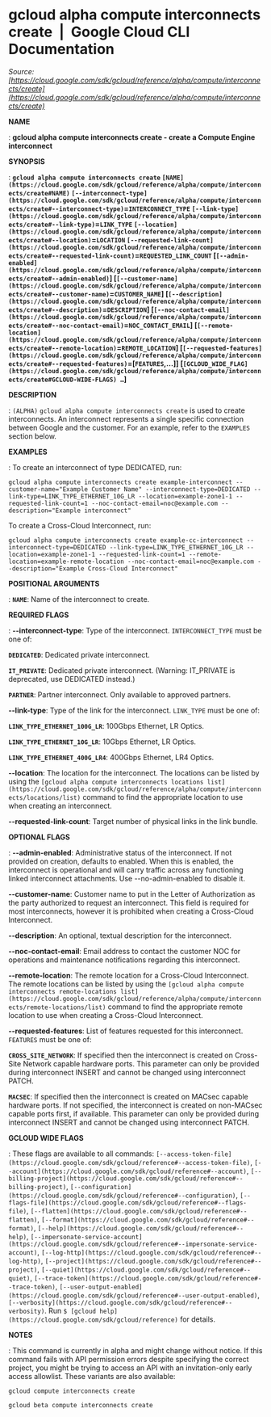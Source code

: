 # gcloud alpha compute interconnects create  |  Google Cloud CLI Documentation

*Source: [https://cloud.google.com/sdk/gcloud/reference/alpha/compute/interconnects/create](https://cloud.google.com/sdk/gcloud/reference/alpha/compute/interconnects/create)*

**NAME**

: **gcloud alpha compute interconnects create - create a Compute Engine interconnect**

**SYNOPSIS**

: **`gcloud alpha compute interconnects create` `[NAME](https://cloud.google.com/sdk/gcloud/reference/alpha/compute/interconnects/create#NAME)` `[--interconnect-type](https://cloud.google.com/sdk/gcloud/reference/alpha/compute/interconnects/create#--interconnect-type)`=`INTERCONNECT_TYPE` `[--link-type](https://cloud.google.com/sdk/gcloud/reference/alpha/compute/interconnects/create#--link-type)`=`LINK_TYPE` `[--location](https://cloud.google.com/sdk/gcloud/reference/alpha/compute/interconnects/create#--location)`=`LOCATION` `[--requested-link-count](https://cloud.google.com/sdk/gcloud/reference/alpha/compute/interconnects/create#--requested-link-count)`=`REQUESTED_LINK_COUNT` [`[--admin-enabled](https://cloud.google.com/sdk/gcloud/reference/alpha/compute/interconnects/create#--admin-enabled)`] [`[--customer-name](https://cloud.google.com/sdk/gcloud/reference/alpha/compute/interconnects/create#--customer-name)`=`CUSTOMER_NAME`] [`[--description](https://cloud.google.com/sdk/gcloud/reference/alpha/compute/interconnects/create#--description)`=`DESCRIPTION`] [`[--noc-contact-email](https://cloud.google.com/sdk/gcloud/reference/alpha/compute/interconnects/create#--noc-contact-email)`=`NOC_CONTACT_EMAIL`] [`[--remote-location](https://cloud.google.com/sdk/gcloud/reference/alpha/compute/interconnects/create#--remote-location)`=`REMOTE_LOCATION`] [`[--requested-features](https://cloud.google.com/sdk/gcloud/reference/alpha/compute/interconnects/create#--requested-features)`=[`FEATURES`,…]] [`[GCLOUD_WIDE_FLAG](https://cloud.google.com/sdk/gcloud/reference/alpha/compute/interconnects/create#GCLOUD-WIDE-FLAGS) …`]**

**DESCRIPTION**

: `(ALPHA)` `gcloud alpha compute interconnects create` is
used to create interconnects. An interconnect represents a single specific
connection between Google and the customer.
For an example, refer to the `EXAMPLES` section below.

**EXAMPLES**

: To create an interconnect of type DEDICATED, run:

```
gcloud alpha compute interconnects create example-interconnect --customer-name="Example Customer Name" --interconnect-type=DEDICATED --link-type=LINK_TYPE_ETHERNET_10G_LR --location=example-zone1-1 --requested-link-count=1 --noc-contact-email=noc@example.com --description="Example interconnect"
```

To create a Cross-Cloud Interconnect, run:

```
gcloud alpha compute interconnects create example-cc-interconnect --interconnect-type=DEDICATED --link-type=LINK_TYPE_ETHERNET_10G_LR --location=example-zone1-1 --requested-link-count=1 --remote-location=example-remote-location --noc-contact-email=noc@example.com --description="Example Cross-Cloud Interconnect"
```

**POSITIONAL ARGUMENTS**

: **`NAME`**:
Name of the interconnect to create.

**REQUIRED FLAGS**

: **--interconnect-type**:
Type of the interconnect. `INTERCONNECT_TYPE` must be one
of:

**`DEDICATED`**:
Dedicated private interconnect.

**`IT_PRIVATE`**:
Dedicated private interconnect. (Warning: IT_PRIVATE is deprecated, use
DEDICATED instead.)

**`PARTNER`**:
Partner interconnect. Only available to approved partners.

**--link-type**:
Type of the link for the interconnect. `LINK_TYPE` must be
one of:

**`LINK_TYPE_ETHERNET_100G_LR`**:
100Gbps Ethernet, LR Optics.

**`LINK_TYPE_ETHERNET_10G_LR`**:
10Gbps Ethernet, LR Optics.

**`LINK_TYPE_ETHERNET_400G_LR4`**:
400Gbps Ethernet, LR4 Optics.

**--location**:
The location for the interconnect. The locations can be listed by using the
`[gcloud
alpha compute interconnects locations list](https://cloud.google.com/sdk/gcloud/reference/alpha/compute/interconnects/locations/list)` command to find the
appropriate location to use when creating an interconnect.

**--requested-link-count**:
Target number of physical links in the link bundle.

**OPTIONAL FLAGS**

: **--admin-enabled**:
Administrative status of the interconnect. If not provided on creation, defaults
to enabled. When this is enabled, the interconnect is operational and will carry
traffic across any functioning linked interconnect attachments. Use
--no-admin-enabled to disable it.

**--customer-name**:
Customer name to put in the Letter of Authorization as the party authorized to
request an interconnect. This field is required for most interconnects, however
it is prohibited when creating a Cross-Cloud Interconnect.

**--description**:
An optional, textual description for the interconnect.

**--noc-contact-email**:
Email address to contact the customer NOC for operations and maintenance
notifications regarding this interconnect.

**--remote-location**:
The remote location for a Cross-Cloud Interconnect. The remote locations can be
listed by using the `[gcloud
alpha compute interconnects remote-locations list](https://cloud.google.com/sdk/gcloud/reference/alpha/compute/interconnects/remote-locations/list)` command to find the
appropriate remote location to use when creating a Cross-Cloud Interconnect.

**--requested-features**:
List of features requested for this interconnect.
`FEATURES` must be one of:

**`CROSS_SITE_NETWORK`**:
If specified then the interconnect is created on Cross-Site Network capable
hardware ports. This parameter can only be provided during interconnect INSERT
and cannot be changed using interconnect PATCH.

**`MACSEC`**:
If specified then the interconnect is created on MACsec capable hardware ports.
If not specified, the interconnect is created on non-MACsec capable ports first,
if available. This parameter can only be provided during interconnect INSERT and
cannot be changed using interconnect PATCH.

**GCLOUD WIDE FLAGS**

: These flags are available to all commands: `[--access-token-file](https://cloud.google.com/sdk/gcloud/reference#--access-token-file)`,
`[--account](https://cloud.google.com/sdk/gcloud/reference#--account)`, `[--billing-project](https://cloud.google.com/sdk/gcloud/reference#--billing-project)`,
`[--configuration](https://cloud.google.com/sdk/gcloud/reference#--configuration)`,
`[--flags-file](https://cloud.google.com/sdk/gcloud/reference#--flags-file)`,
`[--flatten](https://cloud.google.com/sdk/gcloud/reference#--flatten)`, `[--format](https://cloud.google.com/sdk/gcloud/reference#--format)`, `[--help](https://cloud.google.com/sdk/gcloud/reference#--help)`, `[--impersonate-service-account](https://cloud.google.com/sdk/gcloud/reference#--impersonate-service-account)`,
`[--log-http](https://cloud.google.com/sdk/gcloud/reference#--log-http)`,
`[--project](https://cloud.google.com/sdk/gcloud/reference#--project)`, `[--quiet](https://cloud.google.com/sdk/gcloud/reference#--quiet)`, `[--trace-token](https://cloud.google.com/sdk/gcloud/reference#--trace-token)`, `[--user-output-enabled](https://cloud.google.com/sdk/gcloud/reference#--user-output-enabled)`,
`[--verbosity](https://cloud.google.com/sdk/gcloud/reference#--verbosity)`.
Run `$ [gcloud help](https://cloud.google.com/sdk/gcloud/reference)` for details.

**NOTES**

: This command is currently in alpha and might change without notice. If this
command fails with API permission errors despite specifying the correct project,
you might be trying to access an API with an invitation-only early access
allowlist. These variants are also available:

```
gcloud compute interconnects create
```

```
gcloud beta compute interconnects create
```